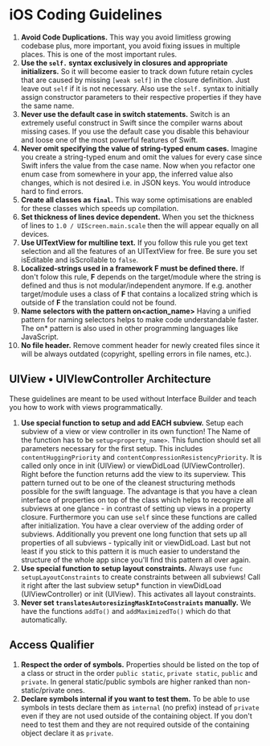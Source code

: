 # iOS Coding Guidelines

1. **Avoid Code Duplications.** This way you avoid limitless growing codebase plus, more important, you avoid fixing issues in multiple places. This is one of the most important rules.
1. **Use the `self.` syntax exclusively in closures and appropriate initializers.** So it will become easier to track down future retain cycles that are caused by missing `[weak self]` in the closure definition. Just leave out `self` if it is not necessary. Also use the `self.` syntax to initially assign constructor parameters to their respective properties if they have the same name.
1. **Never use the default case in switch statements.** Switch is an extremely useful construct in Swift since the compiler warns about missing cases. If you use the default case you disable this behaviour and loose one of the most powerful features of Swift.
1. **Never omit specifying the value of string-typed enum cases.** Imagine you create a string-typed enum and omit the values for every case since Swift infers the value from the case name. Now when you refactor one enum case from somewhere in your app, the inferred value also changes, which is not desired i.e. in JSON keys. You would introduce hard to find errors.
1. **Create all classes as `final`.** This way some optimisations are enabled for these classes which speeds up compilation.
1. **Set thickness of lines device dependent.** When you set the thickness of lines to `1.0 / UIScreen.main.scale` then the will appear equally on all devices.
1. **Use UITextView for multiline text.** If you follow this rule you get text selection and all the features of an UITextView for free. Be sure you set isEditable and isScrollable to `false`.
1. **Localized-strings used in a framework F must be defined there.** If don't folow this rule, **F** depends on the target/module where the string is defined and thus is not modular/independent anymore. If e.g. another target/module uses a class of **F** that contains a localized string which is outside of **F** the translation could not be found.
1. **Name selectors with the pattern on<action_name>** Having a unified pattern for naming selectors helps to make code understandable faster. The on* pattern is also used in other programming languages like JavaScript.
1. **No file header.** Remove comment header for newly created files since it will be always outdated (copyright, spelling errors in file names, etc.).

## UIView • UIVIewController Architecture

These guidelines are meant to be used without Interface Builder and teach you how to work with views programmatically.

1. **Use special function to setup and add EACH subview.** Setup each subview of a view or view controller in its own function! The Name of the function has to be `setup<property_name>`. This function should set all parameters necessary for the first setup. This includes `contentHuggingPriority` and `contentCompressionResistencyPriority`. It is called only once in init (UIView) or viewDidLoad (UIViewController). Right before the function returns add the view to its superview. This pattern turned out to be one of the cleanest structuring methods possible for the swift language. The advantage is that you have a clean interface of properties on top of the class which helps to recognize all subviews at one glance - in contrast of setting up views in a property closure. Furthermore you can use `self` since these functions are called after initialization. You have a clear overview of the adding order of subviews. Additionally you prevent one long function that sets up all properties of all subviews - typically init or viewDidLoad. Last but not least if you stick to this pattern it is much easier to understand the structure of the whole app since you'll find this pattern all over again.
1. **Use special function to setup layout constraints.** Always use `func setupLayoutConstraints` to create constraints between all subviews! Call it right after the last subview setup* function in viewDidLoad (UIViewController) or init (UIView). This activates all layout constraints.
1. **Never set `translatesAutoresizingMaskIntoConstraints` manually.** We have the functions `addTo()` and `addMaximizedTo()` which do that automatically.

## Access Qualifier

1. **Respect the order of symbols.** Properties should be listed on the top of a class or struct in the order `public static`, `private static`, `public` and `private`. In general static/public symbols are higher ranked than non-static/private ones.
1. **Declare symbols internal if you want to test them.** To be able to use symbols in tests declare them as `internal` (no prefix) instead of `private` even if they are not used outside of the containing object. If you don't need to test them and they are not required outside of the containing object declare it as `private`.
